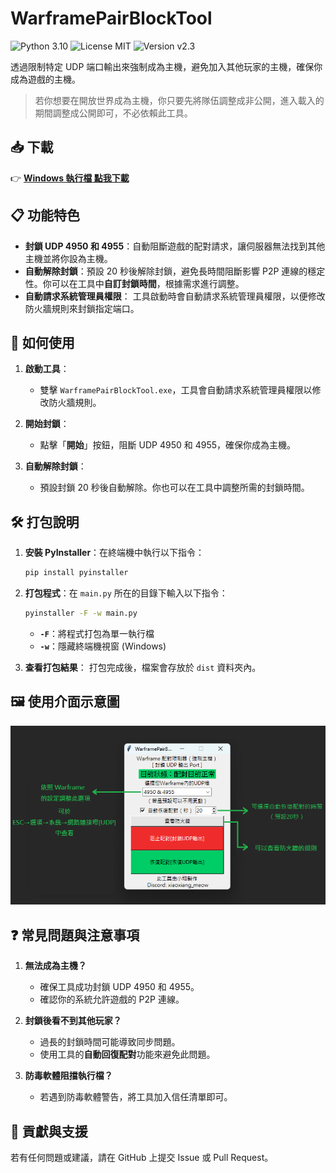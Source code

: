 # **WarframePairBlockTool**

![Python 3.10](https://img.shields.io/badge/Python-3.10-blue?logo=python) ![License MIT](https://img.shields.io/badge/License-MIT-green) ![Version v2.3](https://img.shields.io/badge/Version-v2.2-orange)

透過限制特定 UDP 端口輸出來強制成為主機，避免加入其他玩家的主機，確保你成為遊戲的主機。

> 若你想要在開放世界成為主機，你只要先將隊伍調整成非公開，進入載入的期間調整成公開即可，不必依賴此工具。

## 📥 **下載**

👉 [**Windows 執行檔 點我下載**](https://github.com/MeowXiaoXiang/WarframePairBlockTool/releases/download/v2.3/WarframePairBlockTool.exe "下載 v2.3 版本")

## 📋 **功能特色**

- **封鎖 UDP 4950 和 4955**：自動阻斷遊戲的配對請求，讓伺服器無法找到其他主機並將你設為主機。
- **自動解除封鎖**：預設 20 秒後解除封鎖，避免長時間阻斷影響 P2P 連線的穩定性。你可以在工具中**自訂封鎖時間**，根據需求進行調整。
- **自動請求系統管理員權限**： 工具啟動時會自動請求系統管理員權限，以便修改防火牆規則來封鎖指定端口。

## 🚀 **如何使用**

1. **啟動工具**：

   - 雙擊 `WarframePairBlockTool.exe`，工具會自動請求系統管理員權限以修改防火牆規則。
2. **開始封鎖**：

   - 點擊「**開始**」按鈕，阻斷 UDP 4950 和 4955，確保你成為主機。
3. **自動解除封鎖**：

   - 預設封鎖 20 秒後自動解除。你也可以在工具中調整所需的封鎖時間。

## 🛠️ **打包說明**

1. **安裝 PyInstaller**：在終端機中執行以下指令：

   ```bash
   pip install pyinstaller
   ```
2. **打包程式**：在 `main.py` 所在的目錄下輸入以下指令：

   ```bash
   pyinstaller -F -w main.py
   ```

   - **`-F`**：將程式打包為單一執行檔
   - **`-w`**：隱藏終端機視窗 (Windows)
3. **查看打包結果**：
   打包完成後，檔案會存放於 `dist` 資料夾內。

## 🖼️ **使用介面示意圖**

![操作示意圖](markdown_imgs/guide.png)

## ❓ **常見問題與注意事項**

1. **無法成為主機？**
   - 確保工具成功封鎖 UDP 4950 和 4955。
   - 確認你的系統允許遊戲的 P2P 連線。

2. **封鎖後看不到其他玩家？**
   - 過長的封鎖時間可能導致同步問題。
   - 使用工具的**自動回復配對**功能來避免此問題。

3. **防毒軟體阻擋執行檔？**
   - 若遇到防毒軟體警告，將工具加入信任清單即可。

## 🤝 **貢獻與支援**

若有任何問題或建議，請在 GitHub 上提交 Issue 或 Pull Request。
